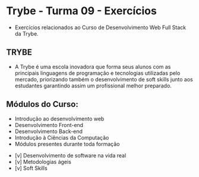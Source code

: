 # Trybe - Turma 09 - Exercícios

* Exercícios relacionados ao Curso de Desenvolvimento Web Full Stack da Trybe.

## TRYBE

* A Trybe é uma escola inovadora que forma seus alunos com as principais linguagens de programação e tecnologias utilizadas pelo mercado, priorizando também o desenvolvimento de soft skills junto aos estudantes garantindo assim um profissional melhor preparado.

## Módulos do Curso:

* Introdução ao desenvolvimento web
* Desenvolvimento Front-end
* Desenvolvimento Back-end
* Introdução à Ciências da Computação
* Módulos presentes durante toda formação
- [v] Desenvolvimento de software na vida real
- [v] Metodologias ágeis
- [v] Soft Skills
